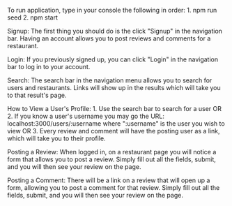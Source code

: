 To run application, type in your console the following in order:
    1. npm run seed
    2. npm start
    
Signup:
    The first thing you should do is the click "Signup" in the navigation bar.
    Having an account allows you to post reviews and comments for a restaurant.
    
Login:
    If you previously signed up, you can click "Login" in the navigation bar to log in to your account.
    
Search:
    The search bar in the navigation menu allows you to search for users and restaurants.
    Links will show up in the results which will take you to that result's page.
    
How to View a User's Profile:
     1. Use the search bar to search for a user OR
     2. If you know a user's username you may go the URL: localhost:3000/users/:username
        where ":username" is the user you wish to view OR
     3. Every review and comment will have the posting user as a link, which will take you to their profile.
    
Posting a Review:
    When logged in, on a restaurant page you will notice a form that allows you to post a review.
    Simply fill out all the fields, submit, and you will then see your review on the page.
    
Posting a Comment:
    There will be a link on a review that will open up a form, allowing you to post a comment for that review.
    Simply fill out all the fields, submit, and you will then see your review on the page.
